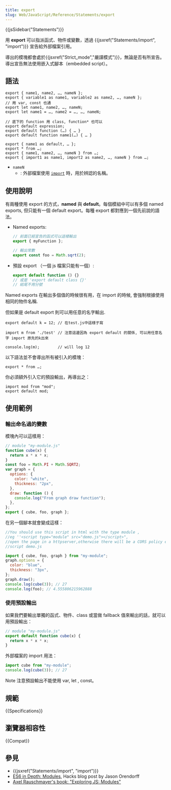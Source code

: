 ```yaml
---
title: export
slug: Web/JavaScript/Reference/Statements/export
---
```


{{jsSidebar("Statements")}}

用 **export** 可以指派函式、物件或變數，透過 {{jsxref("Statements/import", "import")}} 宣告給外部檔案引用。

導出的模塊都會處於{{jsxref("Strict_mode","嚴謹模式")}}，無論是否有所宣告。導出宣告無法使用嵌入式腳本（embedded script）。

## 語法

```plain
export { name1, name2, …, nameN };
export { variable1 as name1, variable2 as name2, …, nameN };
// 用 var, const 也通
export let name1, name2, …, nameN;
export let name1 = …, name2 = …, …, nameN;

// 底下的 function 用 class, function* 也可以
export default expression;
export default function (…) { … }
export default function name1(…) { … }

export { name1 as default, … };
export * from …;
export { name1, name2, …, nameN } from …;
export { import1 as name1, import2 as name2, …, nameN } from …;
```

- `nameN`
  - : 外部檔案使用 [`import`](/zh-TW/docs/Web/JavaScript/Reference/Statements/import) 時，用於辨認的名稱。

## 使用說明

有兩種使用 export 的方式，**named** 與 **default**。每個模組中可以有多個 named exports, 但只能有一個 default export。每種 export 都對應到一個先前說的語法。

- Named exports:

  ```js
  // 前面已經宣告的函式可以這樣輸出
  export { myFunction };

  // 輸出常數
  export const foo = Math.sqrt(2);
  ```

- 預設 export （一個 js 檔案只能有一個）:

  ```js
  export default function () {}
  // 或是 'export default class {}'
  // 結尾不用分號
  ```

Named exports 在輸出多個值的時候很有用，在 import 的時候, 會強制根據使用相同的物件名稱.

但如果是 default export 則可以用任意的名字輸出.

```plain
export default k = 12; // 在test.js中這樣子寫

import m from './test' // 注意這邊因為 export default 的關係, 可以用任意名字 import 原先的k出來

console.log(m);        // will log 12
```

以下語法並不會導出所有被引入的模塊：

```plain
export * from …;
```

你必須額外引入它的預設輸出，再導出之：

```plain
import mod from "mod";
export default mod;
```

## 使用範例

### 輸出命名過的變數

模塊內可以這樣用：

```js
// module "my-module.js"
function cube(x) {
  return x * x * x;
}
const foo = Math.PI + Math.SQRT2;
var graph = {
  options: {
    color: "white",
    thickness: "2px",
  },
  draw: function () {
    console.log("From graph draw function");
  },
};
export { cube, foo, graph };
```

在另一個腳本就會變成這樣：

```js
//You should use this script in html with the type module ,
//eg ''<script type="module" src="demo.js"></script>",
//open the page in a httpserver,otherwise there will be a CORS policy error.
//script demo.js

import { cube, foo, graph } from "my-module";
graph.options = {
  color: "blue",
  thickness: "3px",
};
graph.draw();
console.log(cube(3)); // 27
console.log(foo); // 4.555806215962888
```

### 使用預設輸出

如果我們要輸出單獨的函式、物件、class 或當做 fallback 值來輸出的話，就可以用預設輸出：

```js
// module "my-module.js"
export default function cube(x) {
  return x * x * x;
}
```

外部檔案的 import 用法：

```js
import cube from "my-module";
console.log(cube(3)); // 27
```

Note 注意預設輸出不能使用 var, let , const。

## 規範

{{Specifications}}

## 瀏覽器相容性

{{Compat}}

## 參見

- {{jsxref("Statements/import", "import")}}
- [ES6 in Depth: Modules](https://hacks.mozilla.org/2015/08/es6-in-depth-modules/), Hacks blog post by Jason Orendorff
- [Axel Rauschmayer's book: "Exploring JS: Modules"](http://exploringjs.com/es6/ch_modules.html)
